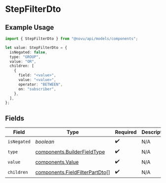 # StepFilterDto

## Example Usage

```typescript
import { StepFilterDto } from "@novu/api/models/components";

let value: StepFilterDto = {
  isNegated: false,
  type: "GROUP",
  value: "OR",
  children: [
    {
      field: "<value>",
      value: "<value>",
      operator: "BETWEEN",
      on: "subscriber",
    },
  ],
};
```

## Fields

| Field                                                                            | Type                                                                             | Required                                                                         | Description                                                                      |
| -------------------------------------------------------------------------------- | -------------------------------------------------------------------------------- | -------------------------------------------------------------------------------- | -------------------------------------------------------------------------------- |
| `isNegated`                                                                      | *boolean*                                                                        | :heavy_check_mark:                                                               | N/A                                                                              |
| `type`                                                                           | [components.BuilderFieldType](../../models/components/builderfieldtype.md)       | :heavy_check_mark:                                                               | N/A                                                                              |
| `value`                                                                          | [components.Value](../../models/components/value.md)                             | :heavy_check_mark:                                                               | N/A                                                                              |
| `children`                                                                       | [components.FieldFilterPartDto](../../models/components/fieldfilterpartdto.md)[] | :heavy_check_mark:                                                               | N/A                                                                              |
